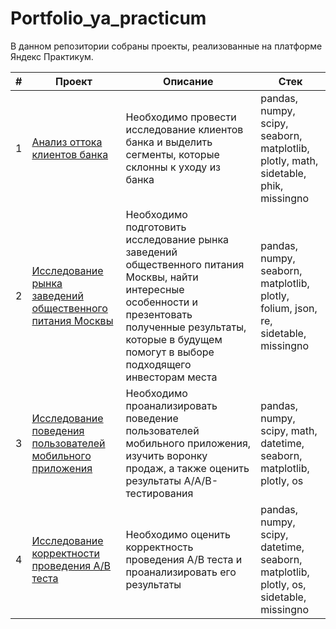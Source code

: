 # Portfolio_ya_practicum

В данном репозитории собраны проекты, реализованные на платформе Яндекс Практикум.

|#| Проект               | Описание |     Стек     |
|-| ---------------------|----------|--------------|
|1| [Анализ оттока клиентов банка](https://nbviewer.org/github/BurakovvDM/Portfolio_ya_practicum/blob/main/bank_customer_churn/customer_churn.ipynb)|Необходимо провести исследование клиентов банка и выделить сегменты, которые склонны к уходу из банка| pandas, numpy, scipy, seaborn, matplotlib, plotly, math, sidetable, phik, missingno|
|2| [Исследование рынка заведений общественного питания Москвы](https://nbviewer.org/github/BurakovvDM/Portfolio_ya_practicum/blob/main/catering_establishments/catering_establishments.ipynb) | Необходимо подготовить исследование рынка заведений общественного питания Москвы, найти интересные особенности и презентовать полученные результаты, которые в будущем помогут в выборе подходящего инвесторам места | pandas, numpy, seaborn, matplotlib, plotly, folium, json, re, sidetable, missingno |
|3| [Исследование поведения пользователей мобильного приложения](https://nbviewer.org/github/BurakovvDM/Portfolio_ya_practicum/blob/main/app_AB_test/AAB_test.ipynb#) |Необходимо проанализировать поведение пользователей мобильного приложения, изучить воронку продаж, а также оценить результаты A/A/B-тестирования| pandas, numpy, scipy, math, datetime, seaborn, matplotlib, plotly, os |
|4| [Исследование корректности проведения А/В теста](https://nbviewer.org/github/BurakovvDM/Portfolio_ya_practicum/blob/main/check_AB_test/check_AB_test.ipynb) | Необходимо оценить корректность проведения A/B теста и проанализировать его результаты| pandas, numpy, scipy, datetime, seaborn, matplotlib, plotly, os, sidetable, missingno|
